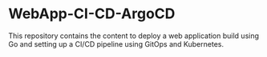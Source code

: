 # WebApp-CI-CD-ArgoCD
This repository contains the content to deploy a web application build using Go and setting up a CI/CD pipeline using GitOps and Kubernetes.

